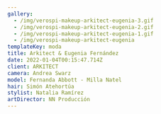 ```yaml
---
gallery:
  - /img/verospi-makeup-arkitect-eugenia-3.gif
  - /img/verospi-makeup-arkitect-eugenia-2.gif
  - /img/verospi-makeup-arkitect-eugenia-1.gif
  - /img/verospi-makeup-arkitect-eugenia
templateKey: moda
title: Arkitect & Eugenia Fernández
date: 2022-01-04T00:15:47.714Z
client: ARKITECT
camera: Andrea Swarz
model: Fernanda Abbott - Milla Natel
hair: Simón Atehortúa
stylist: Natalia Ramírez
artDirector: NN Producción
---
```

